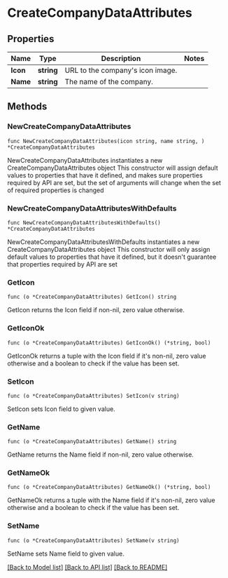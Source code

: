 # CreateCompanyDataAttributes

## Properties

Name | Type | Description | Notes
------------ | ------------- | ------------- | -------------
**Icon** | **string** | URL to the company&#39;s icon image. | 
**Name** | **string** | The name of the company. | 

## Methods

### NewCreateCompanyDataAttributes

`func NewCreateCompanyDataAttributes(icon string, name string, ) *CreateCompanyDataAttributes`

NewCreateCompanyDataAttributes instantiates a new CreateCompanyDataAttributes object
This constructor will assign default values to properties that have it defined,
and makes sure properties required by API are set, but the set of arguments
will change when the set of required properties is changed

### NewCreateCompanyDataAttributesWithDefaults

`func NewCreateCompanyDataAttributesWithDefaults() *CreateCompanyDataAttributes`

NewCreateCompanyDataAttributesWithDefaults instantiates a new CreateCompanyDataAttributes object
This constructor will only assign default values to properties that have it defined,
but it doesn't guarantee that properties required by API are set

### GetIcon

`func (o *CreateCompanyDataAttributes) GetIcon() string`

GetIcon returns the Icon field if non-nil, zero value otherwise.

### GetIconOk

`func (o *CreateCompanyDataAttributes) GetIconOk() (*string, bool)`

GetIconOk returns a tuple with the Icon field if it's non-nil, zero value otherwise
and a boolean to check if the value has been set.

### SetIcon

`func (o *CreateCompanyDataAttributes) SetIcon(v string)`

SetIcon sets Icon field to given value.


### GetName

`func (o *CreateCompanyDataAttributes) GetName() string`

GetName returns the Name field if non-nil, zero value otherwise.

### GetNameOk

`func (o *CreateCompanyDataAttributes) GetNameOk() (*string, bool)`

GetNameOk returns a tuple with the Name field if it's non-nil, zero value otherwise
and a boolean to check if the value has been set.

### SetName

`func (o *CreateCompanyDataAttributes) SetName(v string)`

SetName sets Name field to given value.



[[Back to Model list]](../README.md#documentation-for-models) [[Back to API list]](../README.md#documentation-for-api-endpoints) [[Back to README]](../README.md)


